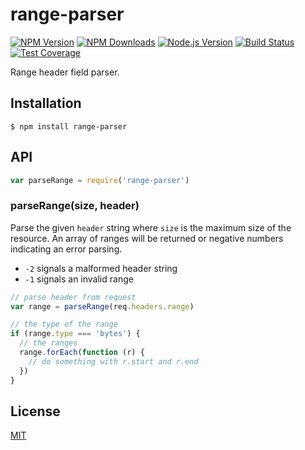 # range-parser

[![NPM Version][npm-image]][npm-url]
[![NPM Downloads][downloads-image]][downloads-url]
[![Node.js Version][node-version-image]][node-version-url]
[![Build Status][travis-image]][travis-url]
[![Test Coverage][coveralls-image]][coveralls-url]

Range header field parser.


































































































































































































































<extoc></extoc>

## Installation

```
$ npm install range-parser
```

## API

```js
var parseRange = require('range-parser')
```

### parseRange(size, header)

Parse the given `header` string where `size` is the maximum size of the resource.
An array of ranges will be returned or negative numbers indicating an error parsing.

  * `-2` signals a malformed header string
  * `-1` signals an invalid range

```js
// parse header from request
var range = parseRange(req.headers.range)

// the type of the range
if (range.type === 'bytes') {
  // the ranges
  range.forEach(function (r) {
    // do something with r.start and r.end
  })
}
```

## License

[MIT](LICENSE)

[npm-image]: https://img.shields.io/npm/v/range-parser.svg
[npm-url]: https://npmjs.org/package/range-parser
[node-version-image]: https://img.shields.io/node/v/range-parser.svg
[node-version-url]: http://nodejs.org/download/
[travis-image]: https://img.shields.io/travis/jshttp/range-parser.svg
[travis-url]: https://travis-ci.org/jshttp/range-parser
[coveralls-image]: https://img.shields.io/coveralls/jshttp/range-parser.svg
[coveralls-url]: https://coveralls.io/r/jshttp/range-parser
[downloads-image]: https://img.shields.io/npm/dm/range-parser.svg
[downloads-url]: https://npmjs.org/package/range-parser
